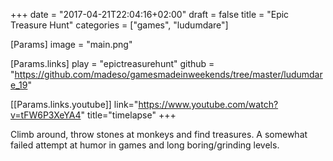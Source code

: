 +++
date = "2017-04-21T22:04:16+02:00"
draft = false
title = "Epic Treasure Hunt"
categories = ["games", "ludumdare"]

[Params]
image = "main.png"

[Params.links]
play = "epictreasurehunt"
github = "https://github.com/madeso/gamesmadeinweekends/tree/master/ludumdare_19"

[[Params.links.youtube]]
link="https://www.youtube.com/watch?v=tFW6P3XeYA4"
title="timelapse"
+++

Climb around, throw stones at monkeys and find treasures. A somewhat failed attempt at humor in games and long boring/grinding levels.
